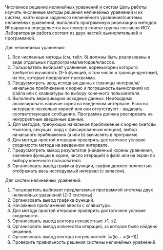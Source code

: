 Численное решение нелинейных уравнений и систем
Цель работы: изучить численные методы решения нелинейных уравнений и их систем, найти корни заданного нелинейного уравнения/системы нелинейных уравнений, выполнить программную реализацию методов.
№ варианта определяется как номер в списке группы согласно ИСУ. 
Лабораторная работа состоит из двух частей: вычислительной и программной.

Для нелинейных уравнений:
1. Все численные методы (см. табл. 8) должны быть реализованы в виде отдельных подпрограмм/методов/классов.
2. Пользователь выбирает уравнение, корень/корни которого требуется вычислить (3-5 функций, в том числе и трансцендентные), из тех, которые предлагает 
программа.
3. Предусмотреть ввод исходных данных (границы интервала/начальное приближение к корню и погрешность вычисления) из файла или с клавиатуры по выбору конечного пользователя. 
4. Выполнить верификацию исходных данных. Необходимо анализировать наличие корня на введенном интервале. Если на интервале несколько корней или 
они отсутствуют – выдавать соответствующее сообщение. Программа должна 
реагировать на некорректные введенные данные.
5. Для методов, требующих начальное приближение к корню (методы Ньютона,
секущих, хорд с фиксированным концом), выбор начального приближения (а 
или b) вычислять в программе.
6. Для метода простой итерации проверять достаточное условие сходимости метода на введенном интервале. 
7. Предусмотреть вывод результатов (найденный корень уравнения, значение 
функции в корне, число итераций) в файл или на экран по выбору конечного 
пользователя.
8. Организовать вывод графика функции, график должен полностью отображать 
весь исследуемый интервал (с запасом).

Для систем нелинейных уравнений:
1. Пользователь выбирает предлагаемые программой системы двух нелинейных 
уравнений (2-3 системы).
2. Организовать вывод графика функций.
3. Начальные приближения ввести с клавиатуры.
4. Для метода простой итерации проверить достаточное условие сходимости.
5. Организовать вывод вектора неизвестных: 𝑥1, 𝑥2.
6. Организовать вывод количества итераций, за которое было найдено решение.
7. Организовать вывод вектора погрешностей: |𝑥𝑖(𝑘) − 𝑥𝑖(𝑘−1)|
8. Проверить правильность решения системы нелинейных уравнений.
